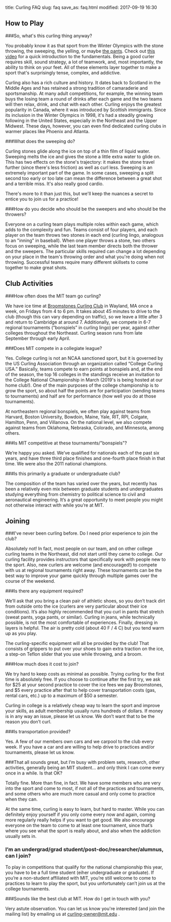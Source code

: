 title: Curling FAQ
slug: faq
save_as: faq.html
modified: 2017-09-19 16:30

## How to Play

###So, what's this curling thing anyway?

You probably know it as that sport from the Winter Olympics with the stone throwing, the sweeping, the yelling, or maybe <a href="https://www.nytimes.com/2014/01/22/sports/olympics/norwegian-curlers-are-back-and-so-are-their-pants.html?_r=0" target="_blank">the pants</a>. Check out <a href="https://www.youtube.com/watch?v=WXHh_wadqPw" target="_blank">this video</a> for a quick introduction to the fundamentals. Being a good curler requires skill, sound strategy, a lot of teamwork, and, most importantly, the ability to think on your feet. All of these elements layer together to make a sport that's surprisingly tense, complex, and addictive.

Curling also has a rich culture and history. It dates back to Scotland in the Middle Ages and has retained a strong tradition of camaraderie and sportsmanship. At many adult competitions, for example, the winning team buys the losing team a round of drinks after each game and the two teams will then relax, drink, and chat with each other. Curling enjoys the greatest popularity in Canada, where it was introduced by Scottish immigrants. Since its inclusion in the Winter Olympics in 1998, it's had a steadily growing following in the United States, especially in the Northeast and the Upper Midwest. These days, however, you can even find dedicated curling clubs in warmer places like Phoenix and Atlanta.

###What does the sweeping do?

Curling stones glide along the ice on top of a thin film of liquid water. Sweeping melts the ice and gives the stone a little extra water to glide on. This has two effects on the stone's trajectory: it makes the stone travel further (since there's less friction) as well as curl less. Sweeping is an extremely important part of the game. In some cases, sweeping a split second too early or too late can mean the difference between a great shot and a terrible miss. It's also really good cardio.

There's more to it than just this, but we'll keep the nuances a secret to entice you to join us for a practice!

###How do you decide who should be the sweepers and who should be the throwers?

Everyone on a curling team plays multiple roles within each game, which adds to the complexity and fun. Teams consist of four players, and each player on the team throws two stones in each end (curling lingo, analogous to an "inning" in baseball). When one player throws a stone, two others focus on sweeping, while the last team member directs both the thrower and the sweepers. The particular skills required can change a lot depending on your place in the team's throwing order and what you're doing when not throwing. Successful teams require many different skillsets to come together to make great shots.

## Club Activities

###How often does the MIT team go curling?

We have ice time at <a href="http://www.broomstones.com/" target="_blank">Broomstones Curling Club</a> in Wayland, MA once a week, on Fridays from 4 to 6 pm.  It takes about 45 minutes to drive to the club (though this can vary depending on traffic), so we leave a little after 3 and return to Cambridge at around 7. Additionally, we compete in 6-7 regional tournaments (“bonspiels” in curling lingo) per year, against other colleges throughout the Northeast.  Curling season runs from late September through early April.

###Does MIT compete in a collegiate league?

Yes. College curling is not an NCAA sanctioned sport, but it is governed by the US Curling Association through an organization called “College Curling USA.” Basically, teams compete to earn points at bonspiels and, at the end of the season, the top 16 colleges in the standings receive an invitation to the College National Championship in March (2019's is being hosted at our home club!). One of the main purposes of the college championship is to grow the sport, so about half the points are for participation (sending teams to tournaments) and half are for performance (how well you do at those tournaments).

At northeastern regional bonspiels, we often play against teams from Harvard, Boston University, Bowdoin, Maine, Yale, RIT, RPI, Colgate, Hamilton, Penn, and Villanova.  On the national level, we also compete against teams from Oklahoma, Nebraska, Colorado, and Minnesota, among others.

###Is MIT competitive at these tournaments/"bonspiels"?

We’re happy you asked. We’ve qualified for nationals each of the past six years, and have three third place finishes and one-fourth place finish in that time. We were also the 2011 national champions.

###Is this primarily a graduate or undergraduate club?

The composition of the team has varied over the years, but recently has been a relatively even mix between graduate students and undergraduates studying everything from chemistry to political science to civil and aeronautical engineering. It’s a great opportunity to meet people you might not otherwise interact with while you’re at MIT.

## Joining

###I've never been curling before. Do I need prior experience to join the club?

Absolutely not! In fact, most people on our team, and on other college curling teams in the Northeast, did not start until they came to college.  Our curling facility provides instructors that specifically work with people new to the sport. Also, new curlers are welcome (and encouraged!) to compete with us at regional tournaments right away. These tournaments can be the best way to improve your game quickly through multiple games over the course of the weekend.

###Is there any equipment required?

We’ll ask that you bring a clean pair of athletic shoes, so you don’t track dirt from outside onto the ice (curlers are very particular about their ice conditions).  It’s also highly recommended that you curl in pants that stretch (sweat pants, yoga pants, or similar). Curling in jeans, while technically possible, is not the most comfortable of experiences. Finally, dressing in layers is helpful. The air is pretty cold (about 40 F / 4 C) but you tend warm up as you play.

The curling-specific equipment will all be provided by the club! That consists of grippers to put over your shoes to gain extra traction on the ice, a step-on Teflon slider that you use while throwing, and a broom.

###How much does it cost to join?

We try hard to keep costs as minimal as possible. Trying curling for the first time is absolutely free. If you choose to continue after the first try, we ask for $25 at your second practice to cover the ice fees we pay Broomstones, and $5 every practice after that to help cover transportation costs (gas, rental cars, etc.) up to a maximum of $50 a semester.

Curling in college is a relatively cheap way to learn the sport and improve your skills, as adult membership usually runs hundreds of dollars. If money is in any way an issue, please let us know. We don’t want that to be the reason you don’t curl.

###Is transportation provided?

Yes. A few of our members own cars and we carpool to the club every week. If you have a car and are willing to help drive to practices and/or tournaments, please let us know.


###That all sounds great, but I’m busy with problem sets, research, other activities, generally being an MIT student... and only think I can come every once in a while. Is that OK?

Totally fine. More than fine, in fact. We have some members who are very into the sport and come to most, if not all of the practices and tournaments, and some others who are much more casual and only come to practice when they can.

At the same time, curling is easy to learn, but hard to master. While you can definitely enjoy yourself if you only come every now and again, coming more regularly really helps if you want to get good. We also encourage everyone on the team to come to at least one tournament, since that’s where you see what the sport is really about, and also when the addiction usually sets in.

### I’m an undergrad/grad student/post-doc/researcher/alumnus, can I join?

To play in competitions that qualify for the national championship this year, you have to be a full time student (eiher undergraduate or graduate). If you’re a non-student affiliated with MIT, you’re still welcome to come to practices to learn to play the sport, but you unfortunately can’t join us at the college tournaments.

###Sounds like the best club at MIT. How do I get in touch with you?

Very astute observation. You can let us know you're interested (and join the mailing list) by emailing us at curling-owner@mit.edu .